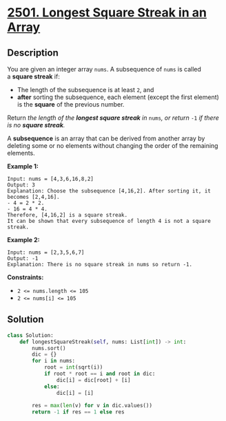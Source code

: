 # [2501. Longest Square Streak in an Array](https://leetcode.com/problems/longest-square-streak-in-an-array/description/?envType=daily-question&envId=2024-10-28)

## Description

You are given an integer array `nums`. A subsequence of `nums` is called a **square streak** if:

- The length of the subsequence is at least `2`, and
- **after** sorting the subsequence, each element (except the first element) is the **square** of the previous number.

Return *the length of the **longest square streak** in* `nums`*, or return* `-1` *if there is no **square streak**.*

A **subsequence** is an array that can be derived from another array by deleting some or no elements without changing the order of the remaining elements.

**Example 1:**

```
Input: nums = [4,3,6,16,8,2]
Output: 3
Explanation: Choose the subsequence [4,16,2]. After sorting it, it becomes [2,4,16].
- 4 = 2 * 2.
- 16 = 4 * 4.
Therefore, [4,16,2] is a square streak.
It can be shown that every subsequence of length 4 is not a square streak.

```

**Example 2:**

```
Input: nums = [2,3,5,6,7]
Output: -1
Explanation: There is no square streak in nums so return -1.

```

**Constraints:**

- `2 <= nums.length <= 105`
- `2 <= nums[i] <= 105`

## Solution


```python
class Solution:
    def longestSquareStreak(self, nums: List[int]) -> int:
        nums.sort()
        dic = {}
        for i in nums:
            root = int(sqrt(i))
            if root * root == i and root in dic:
                dic[i] = dic[root] + [i]
            else:
                dic[i] = [i]
        
        res = max(len(v) for v in dic.values())
        return -1 if res == 1 else res

```